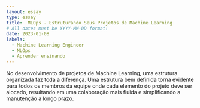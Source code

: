 ```yaml
---
layout: essay
type: essay
title:  MLOps - Estruturando Seus Projetos de Machine Learning
# All dates must be YYYY-MM-DD format!
date: 2023-01-08
labels:
  - Machine Learning Engineer
  - MLOps
  - Aprender ensinando
---
```


No desenvolvimento de projetos de Machine Learning, uma estrutura organizada faz toda a diferença. Uma estrutura bem definida torna evidente para todos os membros da equipe onde cada elemento do projeto deve ser alocado, resultando em uma colaboração mais fluida e simplificando a manutenção a longo prazo.

